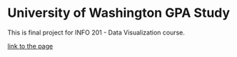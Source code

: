 # University of Washington GPA Study
This is final project for INFO 201 - Data Visualization course. 

[link to the page](https://tichx.github.io/uwgpa/)
